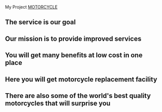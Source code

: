 
My Project [MOTORCYCLE](https://vibrant-leavitt-6ff91c.netlify.app/)

## The service is our goal
## Our mission is to provide improved services
## You will get many benefits at low cost in one place
## Here you will get motorcycle replacement facility
## There are also some of the world's best quality motorcycles that will surprise you
